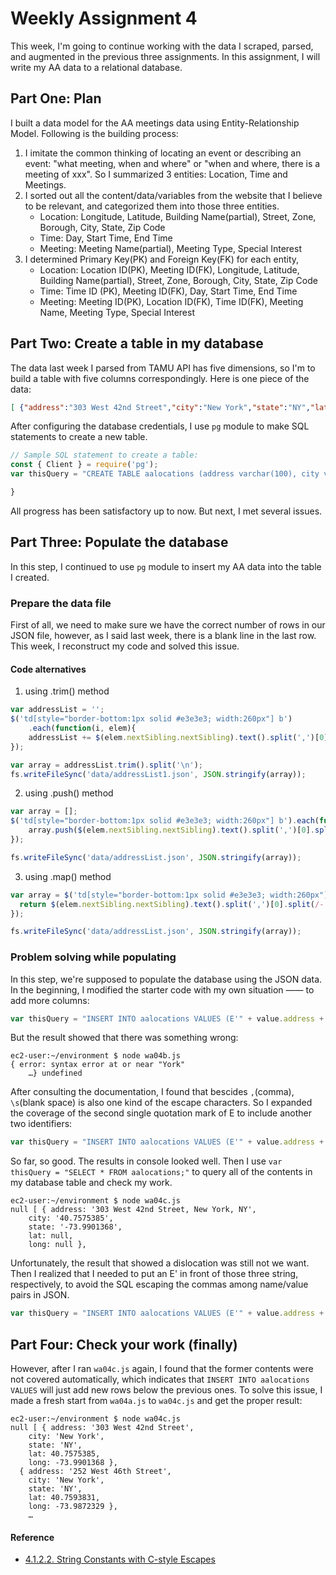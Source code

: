 # Weekly Assignment 4

This week, I'm going to continue working with the data I scraped, parsed, and augmented in the previous three assignments. In this assignment, I will write my AA data to a relational database.

## Part One: Plan

I built a data model for the AA meetings data using Entity-Relationship Model. Following is the building process:
1. I imitate the common thinking of locating an event or describing an event: "what meeting, when and where" or "when and where, there is a meeting of xxx". So I summarized 3 entities: Location, Time and Meetings.
2. I sorted out all the content/data/variables from the website that I believe to be relevant, and categorized them into those three entities.
    - Location: Longitude, Latitude, Building Name(partial), Street, Zone, Borough, City, State, Zip Code
    - Time: Day, Start Time, End Time
    - Meeting: Meeting Name(partial), Meeting Type, Special Interest
3. I determined Primary Key(PK) and Foreign Key(FK) for each entity,
    - Location: Location ID(PK), Meeting ID(FK), Longitude, Latitude, Building Name(partial), Street, Zone, Borough, City, State, Zip Code
    - Time: Time ID (PK), Meeting ID(FK), Day, Start Time, End Time
    - Meeting: Meeting ID(PK), Location ID(FK), Time ID(FK), Meeting Name, Meeting Type, Special Interest

## Part Two: Create a table in my database

The data last week I parsed from TAMU API has five dimensions, so I'm to build a table with five columns correspondingly. Here is one piece of the data:
```JSON
[ {"address":"303 West 42nd Street","city":"New York","state":"NY","latLong":{"lat":"40.7575385","lng":"-73.9901368"}}, … ]
```
After configuring the database credentials, I use `pg` module to make SQL statements to create a new table. 
```js
// Sample SQL statement to create a table: 
const { Client } = require('pg');
var thisQuery = "CREATE TABLE aalocations (address varchar(100), city varchar(50), state varchar(50), lat double precision, long double precision);";

}
```
All progress has been satisfactory up to now. But next, I met several issues.

## Part Three: Populate the database

In this step, I continued to use `pg` module to insert my AA data into the table I created.

### Prepare the data file

First of all, we need to make sure we have the correct number of rows in our JSON file, however, as I said last week, there is a blank line in the last row. This week, I reconstruct my code and solved this issue.

#### Code alternatives
1. using .trim() method
```js
var addressList = '';                                           
$('td[style="border-bottom:1px solid #e3e3e3; width:260px"] b')     
    .each(function(i, elem){
    addressList += $(elem.nextSibling.nextSibling).text().split(',')[0].split(/-|Rm/)[0].trim() + '\n';    
});

var array = addressList.trim().split('\n');
fs.writeFileSync('data/addressList1.json', JSON.stringify(array));    
```
2. using .push() method
```js
var array = [];
$('td[style="border-bottom:1px solid #e3e3e3; width:260px"] b').each(function(i, elem){
    array.push($(elem.nextSibling.nextSibling).text().split(',')[0].split(/-|Rm/)[0].trim()); 
});

fs.writeFileSync('data/addressList.json', JSON.stringify(array));          
```
3. using .map() method
```js
var array = $('td[style="border-bottom:1px solid #e3e3e3; width:260px"] b').map(function(i, elem) {
  return $(elem.nextSibling.nextSibling).text().split(',')[0].split(/-|Rm/)[0].trim();
});

fs.writeFileSync('data/addressList.json', JSON.stringify(array));     
```

### Problem solving while populating

In this step, we're supposed to populate the database using the JSON data. In the beginning, I modified the starter code with my own situation —— to add more columns:
```js
var thisQuery = "INSERT INTO aalocations VALUES (E'" + value.address + "', " + value.city + ", " + value.state + ", " + value.latLong.lat + ", " + value.latLong.lng + ");";
```
But the result showed that there was something wrong:
```console
ec2-user:~/environment $ node wa04b.js
{ error: syntax error at or near "York"
    …} undefined
```
After consulting the documentation, I found that bescides `,`(comma), `\s`(blank space) is also one kind of the escape characters. So I expanded the coverage of the second single quotation mark of E to include another two identifiers:
```js
var thisQuery = "INSERT INTO aalocations VALUES (E'" + value.address + ", " + value.city + ", " + value.state + "', " + value.latLong.lat + ", " + value.latLong.lng + ");";
```
So far, so good. The results in console looked well. Then I use `var thisQuery = "SELECT * FROM aalocations;"` to query all of the contents in my database table and check my work.
```console
ec2-user:~/environment $ node wa04c.js
null [ { address: '303 West 42nd Street, New York, NY',
    city: '40.7575385',
    state: '-73.9901368',
    lat: null,
    long: null },
```
Unfortunately, the result that showed a dislocation was still not we want. Then I realized that I needed to put an E' in front of those three string, respectively, to avoid the SQL escaping the commas among name/value pairs in JSON. 
```js
var thisQuery = "INSERT INTO aalocations VALUES (E'" + value.address + "', E'" + value.city + "', E'" + value.state + "', " + value.latLong.lat + ", " + value.latLong.lng + ");";
```

## Part Four: Check your work (finally)
However, after I ran `wa04c.js` again, I found that the former contents were not covered automatically, which indicates that `INSERT INTO aalocations VALUES` will just add new rows below the previous ones. To solve this issue, I made a fresh start from `wa04a.js` to `wa04c.js` and get the proper result:
```console
ec2-user:~/environment $ node wa04c.js
null [ { address: '303 West 42nd Street',
    city: 'New York',
    state: 'NY',
    lat: 40.7575385,
    long: -73.9901368 },
  { address: '252 West 46th Street',
    city: 'New York',
    state: 'NY',
    lat: 40.7593831,
    long: -73.9872329 },
    …
```

#### Reference

* [4.1.2.2. String Constants with C-style Escapes](https://www.postgresql.org/docs/13/sql-syntax-lexical.html)
